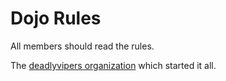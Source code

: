 Dojo Rules
==========

All members should read the rules.

The [deadlyvipers organization](https://github.com/deadlyvipers) which started it all.

